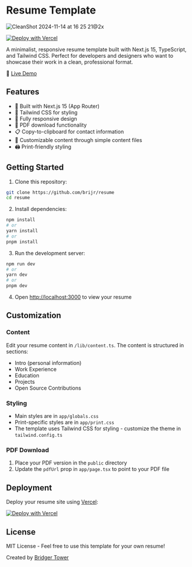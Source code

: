 # Resume Template

![CleanShot 2024-11-14 at 16 25 21@2x](https://github.com/user-attachments/assets/db375335-04d7-4041-8156-c5dab1928f35)

[![Deploy with Vercel](https://vercel.com/button)](https://vercel.com/new/clone?repository-url=https%3A%2F%2Fgithub.com%2Fbrijr%2Fresume&project-name=resume&repository-name=resume&redirect-url=https%3A%2F%2Fgithub.com%2Fbrijr%2Fresume&demo-title=Next.js%2015%20Resume%20Template%20&demo-url=https%3A%2F%2Fresume.bridger.to)

A minimalist, responsive resume template built with Next.js 15, TypeScript, and Tailwind CSS. Perfect for developers and designers who want to showcase their work in a clean, professional format.

🔗 [Live Demo](https://resume.bridger.to)

## Features

- 🚀 Built with Next.js 15 (App Router)
- 💨 Tailwind CSS for styling
- 📱 Fully responsive design
- 📄 PDF download functionality
- 📋 Copy-to-clipboard for contact information
- 🎨 Customizable content through simple content files
- 🖨 Print-friendly styling

## Getting Started

1. Clone this repository:

```bash
git clone https://github.com/brijr/resume
cd resume
```

2. Install dependencies:

```bash
npm install
# or
yarn install
# or
pnpm install
```

3. Run the development server:

```bash
npm run dev
# or
yarn dev
# or
pnpm dev
```

4. Open [http://localhost:3000](http://localhost:3000) to view your resume

## Customization

### Content

Edit your resume content in `/lib/content.ts`. The content is structured in sections:

- Intro (personal information)
- Work Experience
- Education
- Projects
- Open Source Contributions

### Styling

- Main styles are in `app/globals.css`
- Print-specific styles are in `app/print.css`
- The template uses Tailwind CSS for styling - customize the theme in `tailwind.config.ts`

### PDF Download

1. Place your PDF version in the `public` directory
2. Update the `pdfUrl` prop in `app/page.tsx` to point to your PDF file

## Deployment

Deploy your resume site using [Vercel](https://vercel.com):

[![Deploy with Vercel](https://vercel.com/button)](https://vercel.com/new/clone?repository-url=https%3A%2F%2Fgithub.com%2Fbrijr%2Fresume&project-name=resume&repository-name=resume&redirect-url=https%3A%2F%2Fgithub.com%2Fbrijr%2Fresume&demo-title=Next.js%2015%20Resume%20Template%20&demo-url=https%3A%2F%2Fresume.bridger.to)

## License

MIT License - Feel free to use this template for your own resume!

Created by [Bridger Tower](https://bridger.to)
